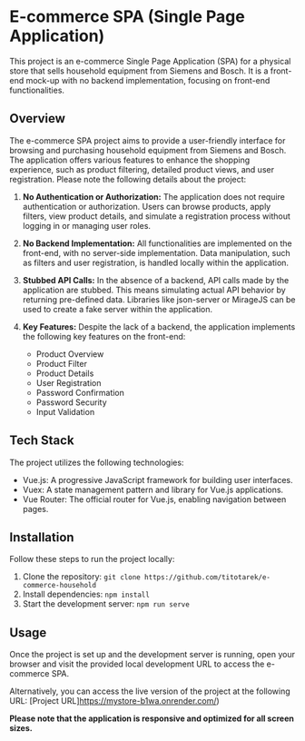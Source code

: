# E-commerce SPA (Single Page Application)

This project is an e-commerce Single Page Application (SPA) for a physical store that sells household equipment from Siemens and Bosch. It is a front-end mock-up with no backend implementation, focusing on front-end functionalities.

## Overview

The e-commerce SPA project aims to provide a user-friendly interface for browsing and purchasing household equipment from Siemens and Bosch. The application offers various features to enhance the shopping experience, such as product filtering, detailed product views, and user registration. Please note the following details about the project:

1. **No Authentication or Authorization:** The application does not require authentication or authorization. Users can browse products, apply filters, view product details, and simulate a registration process without logging in or managing user roles.

2. **No Backend Implementation:** All functionalities are implemented on the front-end, with no server-side implementation. Data manipulation, such as filters and user registration, is handled locally within the application.

3. **Stubbed API Calls:** In the absence of a backend, API calls made by the application are stubbed. This means simulating actual API behavior by returning pre-defined data. Libraries like json-server or MirageJS can be used to create a fake server within the application.

4. **Key Features:** Despite the lack of a backend, the application implements the following key features on the front-end:
   - Product Overview
   - Product Filter
   - Product Details
   - User Registration
   - Password Confirmation
   - Password Security
   - Input Validation

## Tech Stack

The project utilizes the following technologies:

- Vue.js: A progressive JavaScript framework for building user interfaces.
- Vuex: A state management pattern and library for Vue.js applications.
- Vue Router: The official router for Vue.js, enabling navigation between pages.

## Installation

Follow these steps to run the project locally:

1. Clone the repository: `git clone https://github.com/titotarek/e-commerce-household`
2. Install dependencies: `npm install`
3. Start the development server: `npm run serve`

## Usage

Once the project is set up and the development server is running, open your browser and visit the provided local development URL to access the e-commerce SPA.

Alternatively, you can access the live version of the project at the following URL: [Project URL]https://mystore-b1wa.onrender.com/)

**Please note that the application is responsive and optimized for all screen sizes.**
